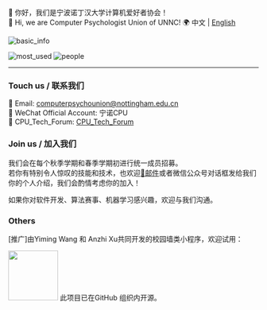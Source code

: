 👋 你好，我们是宁波诺丁汉大学计算机爱好者协会！  
👋 Hi, we are Computer Psychologist Union of UNNC!
🌍 中文 | [English](/README_en.md)

  ![basic_info](https://gist.githubusercontent.com/Pleasurecruise/7161f719beaa843297060a8c5b4b96a2/raw/base.svg)
  
  ![most_used](https://gist.githubusercontent.com/Pleasurecruise/7161f719beaa843297060a8c5b4b96a2/raw/mostused.svg)
  ![people](https://gist.githubusercontent.com/Pleasurecruise/7161f719beaa843297060a8c5b4b96a2/raw/people.svg)
  
<hr>

### Touch us / 联系我们

📮 Email: [computerpsychounion@nottingham.edu.cn](mailto:computerpsychounion@nottingham.edu.cn)  
📱 WeChat Official Account: 宁诺CPU  
📌 CPU_Tech_Forum: [CPU_Tech_Forum](https://comppsyunion.github.io/CPU_Tech_Forum/)

### Join us / 加入我们
我们会在每个秋季学期和春季学期初进行统一成员招募。  
若你有特别令人惊叹的技能和技术，也欢迎[📧邮件](mailto:computerpsychounion@nottingham.edu.cn)或者微信公众号对话框发给我们你的个人介绍，我们会酌情考虑你的加入！  

如果你对软件开发、算法赛事、机器学习感兴趣，欢迎与我们沟通。  

### Others
\[推广\]由Yiming Wang 和 Anzhi Xu共同开发的校园墙类小程序，欢迎试用：

<img width="100" src="https://github.com/user-attachments/assets/16cfc02c-7306-40fc-b44f-1627695edaa3">
此项目已在GitHub 组织内开源。
